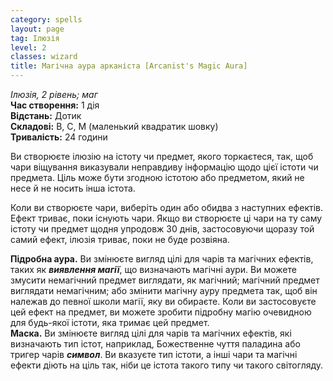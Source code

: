 ```yaml
---
category: spells
layout: page
tag: Ілюзія
level: 2
classes: wizard
title: Магічна аура арканіста [Arcanist's Magic Aura]
---
```


_Ілюзія, 2 рівень; маг_    
**Час створення:** 1 дія    
**Відстань:** Дотик   
**Складові:** В, С, М (маленький квадратик шовку)   
**Тривалість:** 24 години    

Ви створюєте ілюзію на істоту чи предмет, якого торкаєтеся, так, щоб чари віщування виказували неправдиву інформацію щодо цієї істоти чи предмета. Ціль може бути згодною істотою або предметом, який не несе й не носить інша істота.    

Коли ви створюєте чари, виберіть один або обидва з наступних ефектів. Ефект триває, поки існують чари. Якщо ви створюєте ці чари на ту саму істоту чи предмет щодня упродовж 30 днів, застосовуючи щоразу той самий ефект, ілюзія триває, поки не буде розвіяна.    

**Підробна аура.** Ви змінюєте вигляд цілі для чарів та магічних ефектів, таких як **_виявлення магії_**, що визначають магічні аури. Ви можете змусити немагічний предмет виглядати, як магічний; магічний предмет виглядати немагічним; або змінити магічну ауру предмета так, щоб він належав до певної школи магії, яку ви обираєте. Коли ви застосовуєте цей ефект на предмет, ви можете зробити підробну магію очевидною для будь-якої істоти, яка тримає цей предмет.    
**Маска.** Ви змінюєте вигляд цілі для чарів та магічних ефектів, які визначають тип істот, наприклад, Божественне чуття паладина або тригер чарів **_символ_**. Ви вказуєте тип істоти, а інші чари та магічні ефекти діють на ціль так, ніби це істота такого типу чи такого світогляду. 
